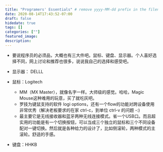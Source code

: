 ```yaml
---
title: "Programers' Essentials" # remove yyyy-MM-dd prefix in the filename 
date: 2020-08-14T17:43:52-07:00
draft: false
hidedate: true 
tags: []
categories: [""]
featured_image:
description:
---
```



- 要说程序员的必须品，大概也有三大件吧。鼠标、键盘、显示器。个人喜好选择不同，网上讨论和推荐也很多，说说我自己的选择和感受吧。

- 显示器： DELLL
- 鼠标：Logitech
  - MM（MX Master），就像名字一样。大师级的感觉。哈哈，Magic Mouse这种难用的玩意，买了就吃灰吧。
  - 罗技为键鼠支持的软件 logi options，还有一个flow的功能对跨设备使用非常优秀（解决老板要求的在家 ctrl-c，到单位 ctrl-v 的问题 -:)
  - 最主要它是无线接收器和蓝牙两种无线连接模式。省一个USB口。而且超实用的功能是有一个切换按钮，可以当成三个独立的鼠标和三个不同设备配对一键切换。然后就是各种给力的设计了，比如侧滚轮，两种模式的主滚轮。舒适的手感。


- 键盘：HHKB